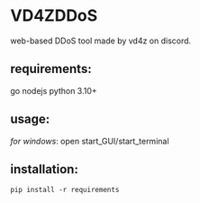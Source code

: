 # VD4ZDDoS

web-based DDoS tool made by vd4z on discord.

## requirements:
go
nodejs
python 3.10+

## usage:
*for windows*: open start_GUI/start_terminal

## installation: 
```pip install -r requirements```

